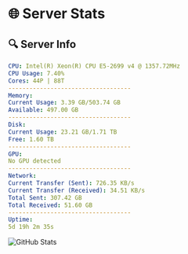 # 🌐 Server Stats
## 🔍 Server Info
```yaml
CPU: Intel(R) Xeon(R) CPU E5-2699 v4 @ 1357.72MHz
CPU Usage: 7.40%
Cores: 44P | 88T
-----------------------------------
Memory:
Current Usage: 3.39 GB/503.74 GB
Available: 497.00 GB
-----------------------------------
Disk:
Current Usage: 23.21 GB/1.71 TB
Free: 1.60 TB
-----------------------------------
GPU:
No GPU detected
-----------------------------------
Network:
Current Transfer (Sent): 726.35 KB/s
Current Transfer (Received): 34.51 KB/s
Total Sent: 307.42 GB
Total Received: 51.60 GB
-----------------------------------
Uptime:
5d 19h 2m 35s
```
![GitHub Stats](https://img.shields.io/badge/Updated-2025-04-25_12:11:23-blue)